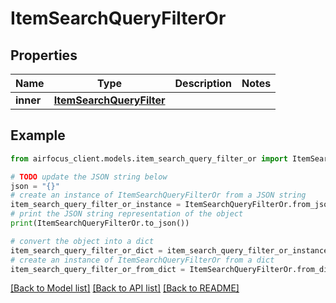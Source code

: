 # ItemSearchQueryFilterOr


## Properties

Name | Type | Description | Notes
------------ | ------------- | ------------- | -------------
**inner** | [**ItemSearchQueryFilter**](ItemSearchQueryFilter.md) |  | 

## Example

```python
from airfocus_client.models.item_search_query_filter_or import ItemSearchQueryFilterOr

# TODO update the JSON string below
json = "{}"
# create an instance of ItemSearchQueryFilterOr from a JSON string
item_search_query_filter_or_instance = ItemSearchQueryFilterOr.from_json(json)
# print the JSON string representation of the object
print(ItemSearchQueryFilterOr.to_json())

# convert the object into a dict
item_search_query_filter_or_dict = item_search_query_filter_or_instance.to_dict()
# create an instance of ItemSearchQueryFilterOr from a dict
item_search_query_filter_or_from_dict = ItemSearchQueryFilterOr.from_dict(item_search_query_filter_or_dict)
```
[[Back to Model list]](../README.md#documentation-for-models) [[Back to API list]](../README.md#documentation-for-api-endpoints) [[Back to README]](../README.md)


